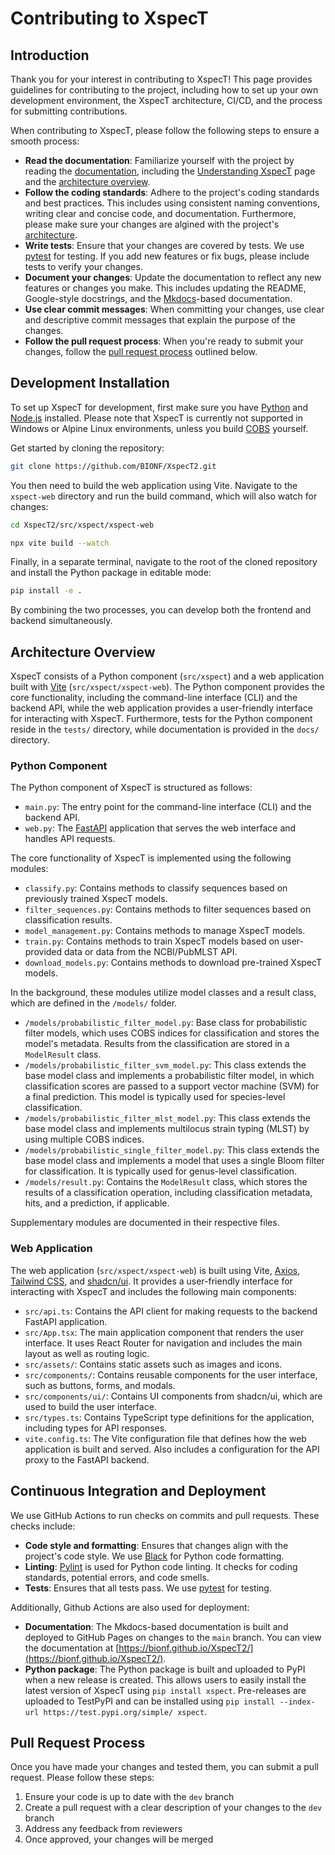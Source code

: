 # Contributing to XspecT

## Introduction
Thank you for your interest in contributing to XspecT! This page provides guidelines for contributing to the project, including how to set up your own development environment, the XspecT architecture, CI/CD, and the process for submitting contributions.

When contributing to XspecT, please follow the following steps to ensure a smooth process:

- **Read the documentation**: Familiarize yourself with the project by reading the [documentation](https://bionf.github.io/XspecT2/), including the [Understanding XspecT](understanding.md) page and the [architecture overview](#architecture-overview).
- **Follow the coding standards**: Adhere to the project's coding standards and best practices. This includes using consistent naming conventions, writing clear and concise code, and documentation. Furthermore, please make sure your changes are algined with the project's [architecture](#architecture-overview).
- **Write tests**: Ensure that your changes are covered by tests. We use [pytest](https://docs.pytest.org/en/stable/) for testing. If you add new features or fix bugs, please include tests to verify your changes.
- **Document your changes**: Update the documentation to reflect any new features or changes you make. This includes updating the README, Google-style docstrings, and the [Mkdocs](https://www.mkdocs.org)-based documentation.
- **Use clear commit messages**: When committing your changes, use clear and descriptive commit messages that explain the purpose of the changes.
- **Follow the pull request process**: When you're ready to submit your changes, follow the [pull request process](#pull-request-process) outlined below.

## Development Installation
To set up XspecT for development, first make sure you have [Python](https://www.python.org/downloads/) and [Node.js](https://nodejs.org/en/download/) installed. Please note that XspecT is currently not supported in Windows or Alpine Linux environments, unless you build [COBS](https://github.com/aromberg/cobs) yourself.

Get started by cloning the repository:
```bash
git clone https://github.com/BIONF/XspecT2.git
```

You then need to build the web application using Vite. Navigate to the `xspect-web` directory and run the build command, which will also watch for changes:
```bash
cd XspecT2/src/xspect/xspect-web
```
```bash
npx vite build --watch
```

Finally, in a separate terminal, navigate to the root of the cloned repository and install the Python package in editable mode:
```bash
pip install -e .
```

By combining the two processes, you can develop both the frontend and backend simultaneously.

## Architecture Overview
XspecT consists of a Python component (`src/xspect`) and a web application built with [Vite](https://vitejs.dev/) (`src/xspect/xspect-web`). The Python component provides the core functionality, including the command-line interface (CLI) and the backend API, while the web application provides a user-friendly interface for interacting with XspecT. Furthermore, tests for the Python component reside in the `tests/` directory, while documentation is provided in the `docs/` directory.

### Python Component

The Python component of XspecT is structured as follows:

- `main.py`: The entry point for the command-line interface (CLI) and the backend API.
- `web.py`: The [FastAPI](https://fastapi.tiangolo.com/) application that serves the web interface and handles API requests.

The core functionality of XspecT is implemented using the following modules:

- `classify.py`: Contains methods to classify sequences based on previously trained XspecT models.
- `filter_sequences.py`: Contains methods to filter sequences based on classification results.
- `model_management.py`: Contains methods to manage XspecT models.
- `train.py`: Contains methods to train XspecT models based on user-provided data or data from the NCBI/PubMLST API.
- `download_models.py`: Contains methods to download pre-trained XspecT models.

In the background, these modules utilize model classes and a result class, which are defined in the `/models/` folder.

- `/models/probabilistic_filter_model.py`: Base class for probabilistic filter models, which uses COBS indices for classification and stores the model's metadata. Results from the classification are stored in a `ModelResult` class.
- `/models/probabilistic_filter_svm_model.py`: This class extends the base model class and implements a probabilistic filter model, in which classification scores are passed to a support vector machine (SVM) for a final prediction. This model is typically used for species-level classification.
- `/models/probabilistic_filter_mlst_model.py`: This class extends the base model class and implements multilocus strain typing (MLST) by using multiple COBS indices.
- `/models/probabilistic_single_filter_model.py`: This class extends the base model class and implements a model that uses a single Bloom filter for classification. It is typically used for genus-level classification.
- `/models/result.py`: Contains the `ModelResult` class, which stores the results of a classification operation, including classification metadata, hits, and a prediction, if applicable.

Supplementary modules are documented in their respective files.

### Web Application
The web application (`src/xspect/xspect-web`) is built using Vite, [Axios](https://axios-http.com/), [Tailwind CSS](https://tailwindcss.com/), and [shadcn/ui](https://ui.shadcn.com/). It provides a user-friendly interface for interacting with XspecT and includes the following main components:

- `src/api.ts`: Contains the API client for making requests to the backend FastAPI application.
- `src/App.tsx`: The main application component that renders the user interface. It uses React Router for navigation and includes the main layout as well as routing logic.
- `src/assets/`: Contains static assets such as images and icons.
- `src/components/`: Contains reusable components for the user interface, such as buttons, forms, and modals.
- `src/components/ui/`: Contains UI components from shadcn/ui, which are used to build the user interface.
- `src/types.ts`: Contains TypeScript type definitions for the application, including types for API responses.
- `vite.config.ts`: The Vite configuration file that defines how the web application is built and served. Also includes a configuration for the API proxy to the FastAPI backend.

## Continuous Integration and Deployment
We use GitHub Actions to run checks on commits and pull requests. These checks include:

- **Code style and formatting**: Ensures that changes align with the project's code style. We use [Black](https://black.readthedocs.io/en/stable/) for Python code formatting.
- **Linting**: [Pylint](https://pylint.pycqa.org/en/latest/) is used for Python code linting. It checks for coding standards, potential errors, and code smells.
- **Tests**: Ensures that all tests pass. We use [pytest](https://docs.pytest.org/en/stable/) for testing.

Additionally, Github Actions are also used for deployment:

- **Documentation**: The Mkdocs-based documentation is built and deployed to GitHub Pages on changes to the `main` branch. You can view the documentation at [https://bionf.github.io/XspecT2/](https://bionf.github.io/XspecT2/).
- **Python package**: The Python package is built and uploaded to PyPI when a new release is created. This allows users to easily install the latest version of XspecT using `pip install xspect`. Pre-releases are uploaded to TestPyPI and can be installed using `pip install --index-url https://test.pypi.org/simple/ xspect`.

## Pull Request Process
Once you have made your changes and tested them, you can submit a pull request. Please follow these steps:

1. Ensure your code is up to date with the `dev` branch
2. Create a pull request with a clear description of your changes to the `dev` branch
3. Address any feedback from reviewers
4. Once approved, your changes will be merged